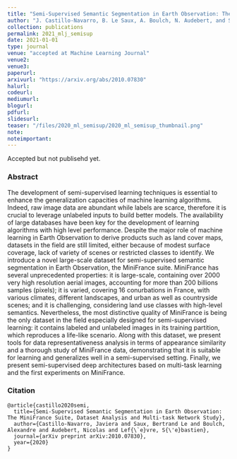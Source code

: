 ```yaml
---
title: "Semi-Supervised Semantic Segmentation in Earth Observation: The MiniFrance Suite, Dataset Analysis and Multi-task Network Study"
author: "J. Castillo-Navarro, B. Le Saux, A. Boulch, N. Audebert, and S. Lefèvre"
collection: publications
permalink: 2021_mlj_semisup
date: 2021-01-01
type: journal
venue: "accepted at Machine Learning Journal"
venue2: 
venue3:
paperurl: 
arxivurl: "https://arxiv.org/abs/2010.07830"
halurl: 
codeurl: 
mediumurl: 
blogurl: 
pdfurl: 
slidesurl: 
teaser: "/files/2020_ml_semisup/2020_ml_semisup_thumbnail.png"
note:
noteimportant: 
---
```


Accepted but not publisehd yet.

### Abstract

The development of semi-supervised learning techniques is essential to enhance the generalization capacities of machine learning algorithms. Indeed, raw image data are abundant while labels are scarce, therefore it is crucial to leverage unlabeled inputs to build better models. The availability of large databases have been key for the development of learning algorithms with high level performance.
Despite the major role of machine learning in Earth Observation to derive products such as land cover maps, datasets in the field are still limited, either because of modest surface coverage, lack of variety of scenes or restricted classes to identify. We introduce a novel large-scale dataset for semi-supervised semantic segmentation in Earth Observation, the MiniFrance suite. MiniFrance has several unprecedented properties: it is large-scale, containing over 2000 very high resolution aerial images, accounting for more than 200 billions samples (pixels); it is varied, covering 16 conurbations in France, with various climates, different landscapes, and urban as well as countryside scenes; and it is challenging, considering land use classes with high-level semantics. Nevertheless, the most distinctive quality of MiniFrance is being the only dataset in the field especially designed for semi-supervised learning: it contains labeled and unlabeled images in its training partition, which reproduces a life-like scenario. Along with this dataset, we present tools for data representativeness analysis in terms of appearance similarity and a thorough study of MiniFrance data, demonstrating that it is suitable for learning and generalizes well in a semi-supervised setting. Finally, we present semi-supervised deep architectures based on multi-task learning and the first experiments on MiniFrance.

### Citation

```
@article{castillo2020semi,
  title={Semi-Supervised Semantic Segmentation in Earth Observation: The MiniFrance Suite, Dataset Analysis and Multi-task Network Study},
  author={Castillo-Navarro, Javiera and Saux, Bertrand Le and Boulch, Alexandre and Audebert, Nicolas and Lef{\`e}vre, S{\'e}bastien},
  journal={arXiv preprint arXiv:2010.07830},
  year={2020}
}
```